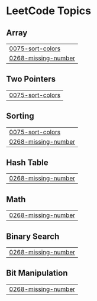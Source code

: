 
<!---LeetCode Topics Start-->
# LeetCode Topics
## Array
|  |
| ------- |
| [0075-sort-colors](https://github.com/devarshi-ap/leetcode-lib/tree/master/0075-sort-colors) |
| [0268-missing-number](https://github.com/devarshi-ap/leetcode-lib/tree/master/0268-missing-number) |
## Two Pointers
|  |
| ------- |
| [0075-sort-colors](https://github.com/devarshi-ap/leetcode-lib/tree/master/0075-sort-colors) |
## Sorting
|  |
| ------- |
| [0075-sort-colors](https://github.com/devarshi-ap/leetcode-lib/tree/master/0075-sort-colors) |
| [0268-missing-number](https://github.com/devarshi-ap/leetcode-lib/tree/master/0268-missing-number) |
## Hash Table
|  |
| ------- |
| [0268-missing-number](https://github.com/devarshi-ap/leetcode-lib/tree/master/0268-missing-number) |
## Math
|  |
| ------- |
| [0268-missing-number](https://github.com/devarshi-ap/leetcode-lib/tree/master/0268-missing-number) |
## Binary Search
|  |
| ------- |
| [0268-missing-number](https://github.com/devarshi-ap/leetcode-lib/tree/master/0268-missing-number) |
## Bit Manipulation
|  |
| ------- |
| [0268-missing-number](https://github.com/devarshi-ap/leetcode-lib/tree/master/0268-missing-number) |
<!---LeetCode Topics End-->